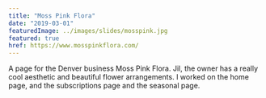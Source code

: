 ```yaml
---
title: "Moss Pink Flora"
date: "2019-03-01"
featuredImage: ../images/slides/mosspink.jpg
featured: true
href: https://www.mosspinkflora.com/
---
```

A page for the Denver business Moss Pink Flora. Jil, the owner has a really cool aesthetic and beautiful flower arrangements. I worked on the home page, and the subscriptions page and the seasonal page.
